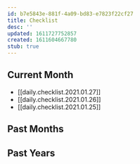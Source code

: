 ```yaml
---
id: b7e5843e-881f-4a09-bd83-e7823f22cf27
title: Checklist
desc: ''
updated: 1611727752857
created: 1611604667780
stub: true
---
```


## Current Month

- [[daily.checklist.2021.01.27]]
- [[daily.checklist.2021.01.26]]
- [[daily.checklist.2021.01.25]]

## Past Months

## Past Years
